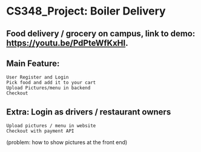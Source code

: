 # CS348_Project: Boiler Delivery

## Food delivery / grocery on campus, link to demo: https://youtu.be/PdPteWfKxHI.
## Main Feature:
	User Register and Login
	Pick food and add it to your cart
	Upload Pictures/menu in backend
	Checkout

## Extra: Login as drivers / restaurant owners
	Upload pictures / menu in website
	Checkout with payment API
(problem: how to show pictures at the front end)

